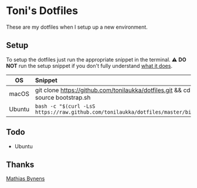 # Toni's Dotfiles

These are my dotfiles when I setup up a new environment.

## Setup
To setup the dotfiles just run the appropriate snippet in the terminal.
:warning: **DO NOT** run the setup snippet if you don't fully
understand [what it does](bin/install.sh).

| OS | Snippet |
|:---:|:---|
| macOS | git clone https://github.com/tonilaukka/dotfiles.git && cd dotfiles && source bootstrap.sh
| Ubuntu | `bash -c "$(curl -LsS https://raw.github.com/tonilaukka/dotfiles/master/bin/install.sh)"` |


## Todo
- Ubuntu

## Thanks
[Mathias Bynens](https://github.com/mathiasbynens/dotfiles)
